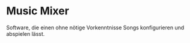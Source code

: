 # Music Mixer

Software, die einen ohne nötige Vorkenntnisse Songs konfigurieren und abspielen lässt.
